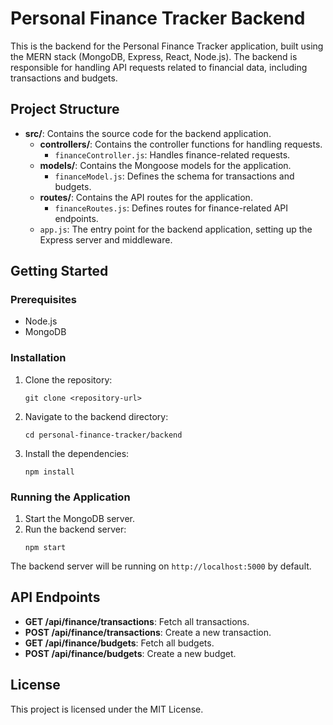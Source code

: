 # Personal Finance Tracker Backend

This is the backend for the Personal Finance Tracker application, built using the MERN stack (MongoDB, Express, React, Node.js). The backend is responsible for handling API requests related to financial data, including transactions and budgets.

## Project Structure

- **src/**: Contains the source code for the backend application.
  - **controllers/**: Contains the controller functions for handling requests.
    - `financeController.js`: Handles finance-related requests.
  - **models/**: Contains the Mongoose models for the application.
    - `financeModel.js`: Defines the schema for transactions and budgets.
  - **routes/**: Contains the API routes for the application.
    - `financeRoutes.js`: Defines routes for finance-related API endpoints.
  - `app.js`: The entry point for the backend application, setting up the Express server and middleware.

## Getting Started

### Prerequisites

- Node.js
- MongoDB

### Installation

1. Clone the repository:
   ```
   git clone <repository-url>
   ```

2. Navigate to the backend directory:
   ```
   cd personal-finance-tracker/backend
   ```

3. Install the dependencies:
   ```
   npm install
   ```

### Running the Application

1. Start the MongoDB server.
2. Run the backend server:
   ```
   npm start
   ```

The backend server will be running on `http://localhost:5000` by default.

## API Endpoints

- **GET /api/finance/transactions**: Fetch all transactions.
- **POST /api/finance/transactions**: Create a new transaction.
- **GET /api/finance/budgets**: Fetch all budgets.
- **POST /api/finance/budgets**: Create a new budget.

## License

This project is licensed under the MIT License.